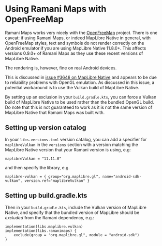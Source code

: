 # Using Ramani Maps with OpenFreeMap

Ramani Maps works very nicely with the [OpenFreeMap](https://www.openfreemap.org) project. There is one caveat: if using Ramani Maps, or indeed MapLibre Native in general, with OpenFreeMap styles, text and symbols do not render correctly on the Android emulator if you are using MapLibre Native 11.8.0+. This affects versions 0.9.0+ of Ramani Maps as they use these recent versions of MapLibre Native.

The rendering is, however, fine on real Android devices.

This is discussed in [issue #3648 on MapLibre Native](https://github.com/maplibre/maplibre-native/issues/3648) and appears to be due to reliability problems with OpenGL emulation. As discussed in this issue, a potential workaround is to use the Vulkan build of MapLibre Native.

By setting up an exclusion in your `build.gradle.kts`, you can force a Vulkan build of MapLibre Native to be used rather than the bundled OpenGL build. Do note that this is not guaranteed to work as it is not the same version of MapLibre Native that Ramani Maps was built with.

## Setting up version catalog

In your `libs.versions.toml` version catalog, you can add a specifier for `maplibreVulkan` in the `versions` section with a version matching the MapLibre Native version that your Ramani version is using, e.g:

```
maplibreVulkan = "11.11.0"
```

and then specify the library, e.g.

```
maplibre-vulkan = { group="org.maplibre.gl", name="android-sdk-vulkan", version.ref="maplibreVulkan" }
```

## Setting up build.gradle.kts

Then in your `build.gradle.kts`, include the Vulkan version of MapLibre Native, and specify that the bundled version of MapLibre should be *excluded* from the Ramani dependency, e.g.:

```
implementation(libs.maplibre.vulkan)
implementation(libs.ramanimaps) {
    exclude(group = "org.maplibre.gl", module = "android-sdk")
}
```

